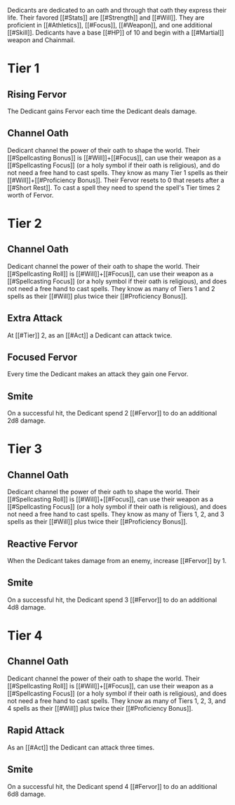 Dedicants are dedicated to an oath and through that oath they express their life. Their favored [[#Stats]] are [[#Strength]] and [[#Will]]. They are proficient in [[#Athletics]], [[#Focus]], [[#Weapon]], and one additional [[#Skill]]. Dedicants have a base [[#HP]] of 10 and begin with a [[#Martial]] weapon and Chainmail.

# Tier 1

## Rising Fervor
The Dedicant gains Fervor each time the Dedicant deals damage.

## Channel Oath
Dedicant channel the power of their oath to shape the world. Their [[#Spellcasting Bonus]] is [[#Will]]+[[#Focus]], can use their weapon as a [[#Spellcasting Focus]] (or a holy symbol if their oath is religious), and do not need a free hand to cast spells. They know as many Tier 1 spells as their [[#Will]]+[[#Proficiency Bonus]]. Their Fervor resets to 0 that resets after a [[#Short Rest]]. To cast a spell they need to spend the spell's Tier times 2 worth of Fervor.

# Tier 2

## Channel Oath
Dedicant channel the power of their oath to shape the world. Their [[#Spellcasting Roll]] is [[#Will]]+[[#Focus]], can use their weapon as a [[#Spellcasting Focus]] (or a holy symbol if their oath is religious), and does not need a free hand to cast spells. They know as many of Tiers 1 and 2 spells as their [[#Will]] plus twice their [[#Proficiency Bonus]]. 

## Extra Attack
At [[#Tier]] 2, as an [[#Act]] a Dedicant can attack twice.

## Focused Fervor
Every time the Dedicant makes an attack they gain one Fervor.

## Smite
On a successful hit, the Dedicant spend 2 [[#Fervor]] to do an additional 2d8 damage.

# Tier 3

## Channel Oath
Dedicant channel the power of their oath to shape the world. Their [[#Spellcasting Roll]] is [[#Will]]+[[#Focus]], can use their weapon as a [[#Spellcasting Focus]] (or a holy symbol if their oath is religious), and does not need a free hand to cast spells. They know as many of Tiers 1, 2, and 3 spells as their [[#Will]] plus twice their [[#Proficiency Bonus]]. 

## Reactive Fervor
When the Dedicant takes damage from an enemy, increase [[#Fervor]] by 1.

## Smite
On a successful hit, the Dedicant spend 3 [[#Fervor]] to do an additional 4d8 damage.

# Tier 4

## Channel Oath
Dedicant channel the power of their oath to shape the world. Their [[#Spellcasting Roll]] is [[#Will]]+[[#Focus]], can use their weapon as a [[#Spellcasting Focus]] (or a holy symbol if their oath is religious), and does not need a free hand to cast spells. They know as many of Tiers 1, 2, 3, and 4 spells as their [[#Will]] plus twice their [[#Proficiency Bonus]]. 

## Rapid Attack
As an [[#Act]] the Dedicant can attack three times.

## Smite
On a successful hit, the Dedicant spend 4 [[#Fervor]] to do an additional 6d8 damage.
